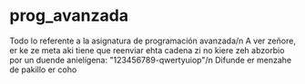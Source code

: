 # prog_avanzada
Todo lo referente a la asignatura de programación avanzada/n
A ver zeñore, er ke ze meta aki tiene que reenviar ehta cadena zi no kiere zeh abzorbio por un duende anielígena: "123456789-qwertyuiop"/n
Difunde er menzahe de pakillo er coho
